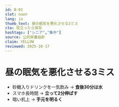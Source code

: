 ```yaml
---
id: B-01
slot: noon
lang: ja
thumb_text: 昼の眠気を悪化させる3ミス
cta: 役立ったら保存
hashtags: ["シニア","集中"]
source: 公的栄養指針
claim: YELLOW
reviewed: 2025-10-17
---
```

# 昼の眠気を悪化させる3ミス
- 砂糖入りドリンクを一気飲み → **食後30分は水**
- スマホ長時間 → **立って2分伸ばす**
- 暗い机上 → **手元を明るく**
